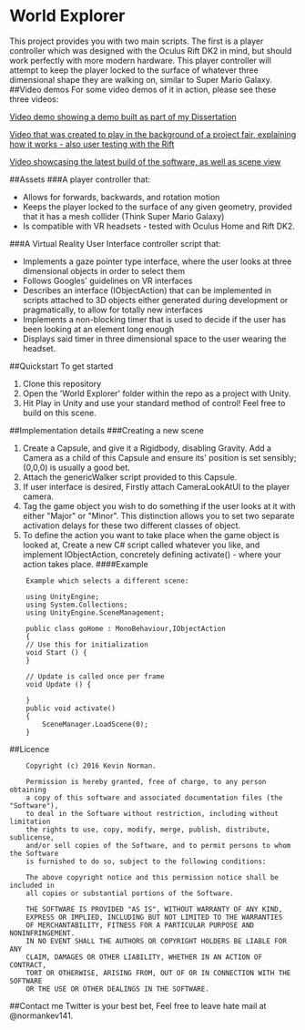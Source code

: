 # World Explorer

This project provides you with two main scripts. The first is a player controller which was designed with the Oculus Rift DK2 in mind, but should work perfectly with more modern hardware. This player controller will attempt to keep the player locked to the surface of whatever three dimensional shape they are walking on, similar to Super Mario Galaxy. 
##Video demos
For some video demos of it in action, please see these three videos:

[Video demo showing a demo built as part of my Dissertation](https://www.youtube.com/watch?v=SDkdGDm5BXc)

[Video that was created to play in the background of a project fair, explaining how it works - also user testing with the Rift](https://www.youtube.com/watch?v=9096Hdaeh0M)

[Video showcasing the latest build of the software, as well as scene view](https://youtu.be/tIEHX5wSVyE)

##Assets
###A player controller that:
 - Allows for forwards, backwards, and rotation motion
 - Keeps the player locked to the surface of any given geometry, provided that it has a mesh collider (Think Super Mario Galaxy)
 - Is compatible with VR headsets - tested with Oculus Home and Rift DK2.

###A Virtual Reality User Interface controller script that:
 - Implements a gaze pointer type interface, where the user looks at three dimensional objects in order to select them
 - Follows Googles' guidelines on VR interfaces
 - Describes an interface (IObjectAction) that can be implemented in scripts attached to 3D objects either generated during development or pragmatically, to allow for totally new interfaces
 - Implements a non-blocking timer that is used to decide if the user has been looking at an element long enough
 - Displays said timer in three dimensional space to the user wearing the headset.

##Quickstart
To get started

 1. Clone this repository 
 2. Open the 'World Explorer' folder within the repo as a project with Unity. 
 3. Hit Play in Unity and use your standard method of control! Feel free to build on this scene. 

##Implementation details
###Creating a new scene

 1. Create a Capsule, and give it a Rigidbody, disabling Gravity. Add a Camera as a child of this Capsule and ensure its' position is set sensibly; (0,0,0) is usually a good bet.
 2. Attach the genericWalker script provided to this Capsule.
 3. If user interface is desired, Firstly attach CameraLookAtUI to the player camera.
 4. Tag the game object you wish to do something if the user looks at it with either "Major" or "Minor". This distinction allows you to set two separate activation delays for these two different classes of object.
 5. To define the action you want to take place when the game object is looked at, Create a new C# script called whatever you like, and implement IObjectAction, concretely defining activate() - where your action takes place. 
####Example
```
    Example which selects a different scene:

    using UnityEngine;
    using System.Collections;
    using UnityEngine.SceneManagement;

    public class goHome : MonoBehaviour,IObjectAction
    {
	// Use this for initialization
	void Start () {
    }
	
	// Update is called once per frame
	void Update () {
        
    }
    public void activate()
    {
        SceneManager.LoadScene(0);
    }
```
##Licence
```
    Copyright (c) 2016 Kevin Norman.

    Permission is hereby granted, free of charge, to any person obtaining
    a copy of this software and associated documentation files (the "Software"),
    to deal in the Software without restriction, including without limitation
    the rights to use, copy, modify, merge, publish, distribute, sublicense,
    and/or sell copies of the Software, and to permit persons to whom the Software
    is furnished to do so, subject to the following conditions:

    The above copyright notice and this permission notice shall be included in
    all copies or substantial portions of the Software.

    THE SOFTWARE IS PROVIDED "AS IS", WITHOUT WARRANTY OF ANY KIND,
    EXPRESS OR IMPLIED, INCLUDING BUT NOT LIMITED TO THE WARRANTIES
    OF MERCHANTABILITY, FITNESS FOR A PARTICULAR PURPOSE AND NONINFRINGEMENT.
    IN NO EVENT SHALL THE AUTHORS OR COPYRIGHT HOLDERS BE LIABLE FOR ANY
    CLAIM, DAMAGES OR OTHER LIABILITY, WHETHER IN AN ACTION OF CONTRACT,
    TORT OR OTHERWISE, ARISING FROM, OUT OF OR IN CONNECTION WITH THE SOFTWARE
    OR THE USE OR OTHER DEALINGS IN THE SOFTWARE.
```
##Contact me
Twitter is your best bet, Feel free to leave hate mail at @normankev141.


